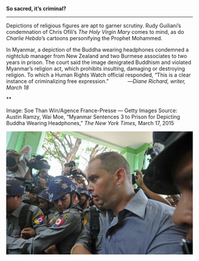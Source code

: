 **So sacred, it’s criminal?**

****

Depictions of religious figures are apt to garner scrutiny. Rudy Guiliani’s condemnation of Chris Ofili’s *The Holy Virgin Mary* comes to mind, as do *Charlie Hebdo*’s cartoons personifying the Prophet Mohammed.

In Myanmar, a depiction of the Buddha wearing headphones condemned a nightclub manager from New Zealand and two Burmese associates to two years in prison. The court said the image denigrated Buddhism and violated Myanmar’s religion act, which prohibits insulting, damaging or destroying religion. To which a Human Rights Watch official responded, “This is a clear instance of criminalizing free expression.”             —*Diane Richard, writer, March 18*

**

Image: Soe Than Win/Agence France-Presse — Getty Images
 Source: Austin Ramzy, Wai Moe, “Myanmar Sentences 3 to Prison for Depicting Buddha Wearing Headphones,” *The New York Times,* March 17, 2015

![](../images/15-3-18_2001.30_BuddhaEDIT-1.jpeg)
